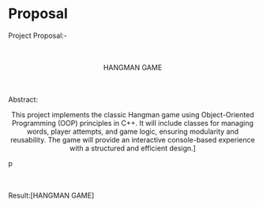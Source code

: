 # Proposal
Project Proposal:- <br/></br><br/>
<p align="center">HANGMAN GAME </p> <br/> <br/>
 Abstract: <br/>
<p align="center"> This project implements the classic Hangman game using Object-Oriented Programming (OOP) principles in C++. It will include classes for managing words, player attempts, and game logic, ensuring modularity and reusability. The game will provide an interactive console-based experience with a structured and efficient design.] </p>p<br/><br/><br/>


Result:[HANGMAN GAME]

